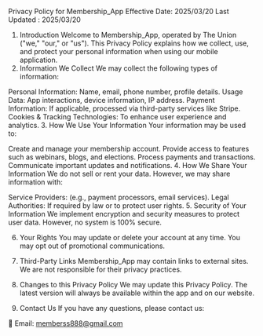 Privacy Policy for Membership_App
Effective Date: 2025/03/20
Last Updated : 2025/03/20

1. Introduction
Welcome to Membership_App, operated by The Union ("we," "our," or "us"). This Privacy Policy explains how we collect, use, and protect your personal information when using our mobile application.
2. Information We Collect
We may collect the following types of information:

Personal Information: Name, email, phone number, profile details.
Usage Data: App interactions, device information, IP address.
Payment Information: If applicable, processed via third-party services like Stripe.
Cookies & Tracking Technologies: To enhance user experience and analytics.
3. How We Use Your Information
Your information may be used to:

Create and manage your membership account.
Provide access to features such as webinars, blogs, and elections.
Process payments and transactions.
Communicate important updates and notifications.
4. How We Share Your Information
We do not sell or rent your data. However, we may share information with:

Service Providers: (e.g., payment processors, email services).
Legal Authorities: If required by law or to protect user rights.
5. Security of Your Information
We implement encryption and security measures to protect user data. However, no system is 100% secure.

6. Your Rights
You may update or delete your account at any time.
You may opt out of promotional communications.
7. Third-Party Links
Membership_App may contain links to external sites. We are not responsible for their privacy practices.

8. Changes to this Privacy Policy
We may update this Privacy Policy. The latest version will always be available within the app and on our website.

9. Contact Us
If you have any questions, please contact us:

📧 Email: memberss888@gmail.com

